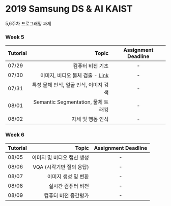 # 2019 Samsung DS & AI KAIST

5,6주차 프로그래밍 과제


### Week 5
| Tutorial | Topic | Assignment Deadline | 
|:-------|-------:|:------:|
|  07/29 |  컴퓨터 비전 기초  |   -    |
|  07/30 |  이미지, 비디오 물체 검출 - [Link](https://github.com/1Konny/object_detection_quiz/blob/master/quiz/quiz.ipynb)     |   -    |
|  07/31 |  특정 물체 인식, 얼굴 인식, 이미지 검색  |   -    |
|  08/01 |  Semantic Segmentation, 물체 트래킹  |   -    |
|  08/02 |  자세 및 행동 인식  |   -    |

### Week 6
| Tutorial | Topic | Assignment Deadline | 
|:-------|-------:|:------:|
|  08/05 |  이미지 및 비디오 캡션 생성  |   -    |
|  08/06 |  VQA (시각기반 질의 응답)  |   -    |
|  08/07 |  이미지 생성 및 변환  |   -    |
|  08/08 |  실시간 컴퓨터 비전  |   -    |
|  08/09 |  컴퓨터 비전 중간평가	  |   -    |

